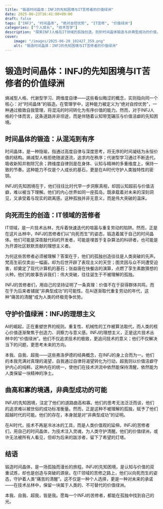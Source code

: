 ```yaml
---
title: "锻造时间晶体：INFJ的先知困境与IT苦修者的价值绿洲"
date: 2025-06-23T16:41:00+09:00
draft: false
tags: ["INFJ", "时间晶体", "绝对自控优势", "IT苦修", "价值绿洲"]
categories: ["个人成长", "技术哲学"]
description: "探索INFJ人格在IT领域的孤独创造，剖析时间晶体锻造与非典型成功的价值，守护人类痛苦的清醒。"
cover:
    image: "/images/2025-06-20_102427_359.png"
    alt: "锻造时间晶体：INFJ的先知困境与IT苦修者的价值绿洲"
---
```


# 锻造时间晶体：INFJ的先知困境与IT苦修者的价值绿洲

熵减型人格、代谢型学习、跨维度自律——这些看似晦涩的概念，实则指向同一个核心：对“时间晶体”的锻造。在管理学中，这种能力被定义为“绝对自控优势”，一种通过极致自我管理，将混沌的时间转化为有序价值的能力。然而，对于INFJ人格的个体而言，这条道路并非坦途，而是伴随着认知带宽碾压与价值洁癖的先知困境。

## 时间晶体的锻造：从混沌到有序

时间晶体，是一种隐喻，指通过高度自律与深度思考，将无序的时间凝结为永恒价值的结构。熵减型人格拒绝随波逐流，追求内在秩序；代谢型学习通过不断迭代，吸收新知并剔除冗余；跨维度自律则是在身体、认知与精神的多重维度上，保持一致的节奏。这种能力不仅是个人成长的基石，更是在AI时代守护人类独特性的密钥。

INFJ的先知困境在于，他们往往比时代早一步洞察真相，却因认知超前与价值洁癖，难以被当下理解。他们的内心世界如同一座孤岛，既承载着对未来的深刻洞见，又承受着与现实的疏离感。这种孤独并非无意义，而是伟大突破的温床。

## 向死而生的创造：IT领域的苦修者

IT领域，是一片技术丛林，充斥着快速迭代的喧嚣与重复劳动的陷阱。然而，正是在这片丛林中，INFJ的苦修者们以“向死而生”的姿态，锻造着属于自己的时间晶体。他们可能是深夜敲代码的开发者，可能是埋首于复杂算法的科研者，也可能是为开源社区默默贡献的理想主义者。

为何这些苦修者必须被理解？答案在于，他们的孤独创造往往是人类突破的先声。梵高生前仅卖出一幅画，却为后世开辟了表现主义的天空；图灵因与众不同遭受迫害，却奠定了现代计算机的基石；张益唐在快餐店的演算，点燃了孪生素数猜想的火种。他们的故事告诉我们：伟大突破，往往诞生于不被理解的孤独。

INFJ的苦修者们，用自己的坚持证明了一条真理：价值不在于获得群体共鸣，而在于为后来者铺就“非典型成功”的可能性。在AI逐渐取代重复劳动的年代，这种“痛苦的清醒”成为人类的终极竞争优势。

## 守护价值绿洲：INFJ的理想主义

AI的崛起，正在重塑世界的规则。重复性、机械性的工作被算法取代，而人类的核心价值逐渐聚焦于创造力、洞察力与意义感。INFJ的理想主义，正是这片技术丛林中的“价值绿洲”。他们不仅追求技术的极致，更追问技术的意义；他们不仅解决当下的问题，更思考未来的方向。

本我、自我、超我——这些弗洛伊德的经典概念，在INFJ的身上合而为一。他们的本我充满对真理的渴望，自我通过自律将渴望转化为行动，超我则以价值洁癖守护内心的纯粹。这种内在的统一，使他们在技术洪流中依然能保持清醒，依然能为人类保留一块精神的净土。

## 曲高和寡的境遇，非典型成功的可能

INFJ的先知困境，注定了他们的道路曲高和寡。他们的思考无法泛泛而谈，他们的追求难以被世俗的成功标准衡量。然而，正是这种不被理解的孤独，赋予了他们超越时代的可能。他们的存在，本身就是对“非典型成功”的证明。

在AI时代，技术不再是冷冰冰的工具，而是人类价值观的延伸。INFJ的苦修者们，用自己的时间晶体，为技术注入灵魂，为人类守护清醒。他们的价值绿洲，或许无法被所有人看见，但却为后来的跋涉者，留下了希望的灯塔。

## 结语

锻造时间晶体，是一场孤独而漫长的旅程。INFJ的先知困境，是认知与价值的双重试炼，却也是创造与突破的源泉。在IT领域的苦修之路上，他们以向死而生的姿态，守护着人类“痛苦的清醒”。这不仅是一种个人选择，更是一种对未来的承诺——在技术丛林中，保留一块属于人类的、不可替代的价值绿洲。

本我、自我、超我，皆是我。愿每一个INFJ的苦修者，都能在孤独中找到自己的光。